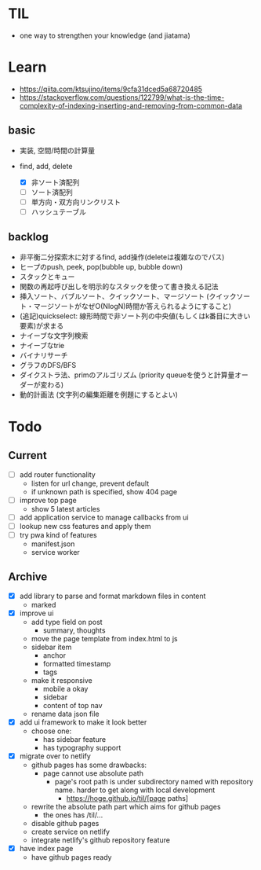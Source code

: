 # TIL
- one way to strengthen your knowledge (and jiatama)

# Learn
- https://qiita.com/ktsujino/items/9cfa31dced5a68720485
- https://stackoverflow.com/questions/122799/what-is-the-time-complexity-of-indexing-inserting-and-removing-from-common-data

## basic
- 実装, 空間/時間の計算量

- find, add, delete
  - [x] 非ソート済配列
  - [ ] ソート済配列
  - [ ] 単方向・双方向リンクリスト
  - [ ] ハッシュテーブル

## backlog
- 非平衡二分探索木に対するfind, add操作(deleteは複雑なのでパス)
- ヒープのpush, peek, pop(bubble up, bubble down)
- スタックとキュー
- 関数の再起呼び出しを明示的なスタックを使って書き換える記法
- 挿入ソート、バブルソート、クイックソート、マージソート (クイックソート・マージソートがなぜO(NlogN)時間か答えられるようにすること)
- (追記)quickselect: 線形時間で非ソート列の中央値(もしくはk番目に大きい要素)が求まる
- ナイーブな文字列検索
- ナイーブなtrie
- バイナリサーチ
- グラフのDFS/BFS
- ダイクストラ法、primのアルゴリズム (priority queueを使うと計算量オーダーが変わる)
- 動的計画法 (文字列の編集距離を例題にするとよい)

# Todo
## Current
- [ ] add router functionality
  - listen for url change, prevent default
  - if unknown path is specified, show 404 page
- [ ] improve top page
  - show 5 latest articles
- [ ] add application service to manage callbacks from ui
- [ ] lookup new css features and apply them
- [ ] try pwa kind of features
  - manifest.json
  - service worker

## Archive
- [x] add library to parse and format markdown files in content
  - marked
- [x] improve ui
  - add type field on post
    - summary, thoughts
  - move the page template from index.html to js
  - sidebar item
    - anchor
    - formatted timestamp
    - tags
  - make it responsive
    - mobile a okay
    - sidebar
    - content of top nav
  - rename data json file
- [x] add ui framework to make it look better
  - choose one:
    - has sidebar feature
    - has typography support
- [x] migrate over to netlify
  - github pages has some drawbacks:
    - page cannot use absolute path
      - page's root path is under subdirectory named with repository name. harder to get along with local development
        - https://hoge.github.io/til/[page paths]
  - rewrite the absolute path part which aims for github pages
    - the ones has /til/...
  - disable github pages
  - create service on netlify
  - integrate netlify's github repository feature
- [x] have index page
  - have github pages ready
